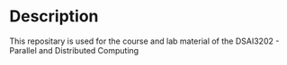 # Description
This repositary is used for the course and lab material of the DSAI3202 - Parallel and Distributed Computing
